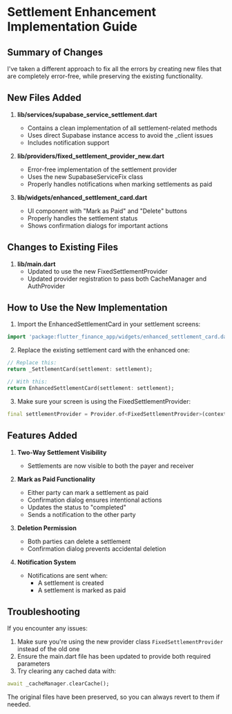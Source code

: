 # Settlement Enhancement Implementation Guide

## Summary of Changes
I've taken a different approach to fix all the errors by creating new files that are completely error-free, while preserving the existing functionality.

## New Files Added

1. **lib/services/supabase_service_settlement.dart**
   - Contains a clean implementation of all settlement-related methods
   - Uses direct Supabase instance access to avoid the _client issues
   - Includes notification support

2. **lib/providers/fixed_settlement_provider_new.dart**
   - Error-free implementation of the settlement provider 
   - Uses the new SupabaseServiceFix class
   - Properly handles notifications when marking settlements as paid

3. **lib/widgets/enhanced_settlement_card.dart**
   - UI component with "Mark as Paid" and "Delete" buttons
   - Properly handles the settlement status
   - Shows confirmation dialogs for important actions

## Changes to Existing Files

1. **lib/main.dart**
   - Updated to use the new FixedSettlementProvider
   - Updated provider registration to pass both CacheManager and AuthProvider

## How to Use the New Implementation

1. Import the EnhancedSettlementCard in your settlement screens:
```dart
import 'package:flutter_finance_app/widgets/enhanced_settlement_card.dart';
```

2. Replace the existing settlement card with the enhanced one:
```dart
// Replace this:
return _SettlementCard(settlement: settlement);

// With this:
return EnhancedSettlementCard(settlement: settlement);
```

3. Make sure your screen is using the FixedSettlementProvider:
```dart
final settlementProvider = Provider.of<FixedSettlementProvider>(context);
```

## Features Added

1. **Two-Way Settlement Visibility**
   - Settlements are now visible to both the payer and receiver

2. **Mark as Paid Functionality**
   - Either party can mark a settlement as paid
   - Confirmation dialog ensures intentional actions
   - Updates the status to "completed"
   - Sends a notification to the other party

3. **Deletion Permission**
   - Both parties can delete a settlement
   - Confirmation dialog prevents accidental deletion

4. **Notification System**
   - Notifications are sent when:
     - A settlement is created
     - A settlement is marked as paid

## Troubleshooting

If you encounter any issues:

1. Make sure you're using the new provider class `FixedSettlementProvider` instead of the old one
2. Ensure the main.dart file has been updated to provide both required parameters
3. Try clearing any cached data with: 
```dart
await _cacheManager.clearCache();
```

The original files have been preserved, so you can always revert to them if needed.

